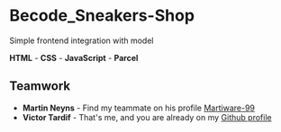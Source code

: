 # Becode_Sneakers-Shop

Simple frontend integration with model

**HTML** - **CSS** - **JavaScript** - **Parcel**

## Teamwork

- **Martin Neyns** - Find my teammate on his profile [Martiware-99](https://github.com/Martiware-99)
- **Victor Tardif** - That's me, and you are already on my [Github profile](https://github.com/VictorT-GitHub)
